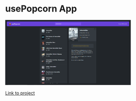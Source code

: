# usePopcorn App

<img src="screenshot.png" width="400px"/>

[Link to project](https://usepopcorn-sable.vercel.app/)
